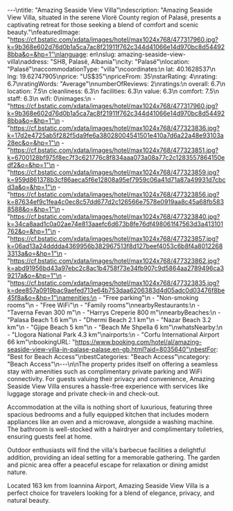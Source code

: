 ---\ntitle: "Amazing Seaside View Villa"\ndescription: "Amazing Seaside View Villa, situated in the serene Vlorë County region of Palasë, presents a captivating retreat for those seeking a blend of comfort and scenic beauty."\nfeaturedImage: "https://cf.bstatic.com/xdata/images/hotel/max1024x768/477317960.jpg?k=9b368e602d76d0b1a5ca7ac8f21911f762c344d41066e14d970bc8d544928bba&o=&hp=1"\nlanguage: en\nslug: amazing-seaside-view-villa\naddress: "SH8, Palasë, Albania"\ncity: "Palasë"\nlocation: "Palasë"\naccommodationType: "villa"\ncoordinates:\n  lat: 40.1628537\n  lng: 19.62747905\nprice: "US$35"\npriceFrom: 35\nstarRating: 4\nrating: 6.7\nratingWords: "Average"\nnumberOfReviews: 2\nratings:\n  overall: 6.7\n  location: 7.5\n  cleanliness: 6.3\n  facilities: 6.3\n  value: 6.3\n  comfort: 7.5\n  staff: 6.3\n  wifi: 0\nimages:\n  - "https://cf.bstatic.com/xdata/images/hotel/max1024x768/477317960.jpg?k=9b368e602d76d0b1a5ca7ac8f21911f762c344d41066e14d970bc8d544928bba&o=&hp=1"\n  - "https://cf.bstatic.com/xdata/images/hotel/max1024x768/477323836.jpg?k=17d2e4725ab5f282f5da9fe6a38028004541501e410a7d6a22a48e93103a28ec&o=&hp=1"\n  - "https://cf.bstatic.com/xdata/images/hotel/max1024x768/477323851.jpg?k=6700128bf975f8ec7f3c621776c8f834aaa073a08a77c2c1283557864150edf2&o=&hp=1"\n  - "https://cf.bstatic.com/xdata/images/hotel/max1024x768/477323859.jpg?k=959d861378b3cf86aeca5f6e12808a95ef7959c06a41d71a87a49931d7cbcd3a&o=&hp=1"\n  - "https://cf.bstatic.com/xdata/images/hotel/max1024x768/477323856.jpg?k=87634ef9c1fea4c0ec8c57dd677d2c126566e7578e0919aa8c45a68fb5838588&o=&hp=1"\n  - "https://cf.bstatic.com/xdata/images/hotel/max1024x768/477323840.jpg?k=34ca8aad1c0a02ae74e813aaefc6d673b8fe76df498061f47563d3a413101762&o=&hp=1"\n  - "https://cf.bstatic.com/xdata/images/hotel/max1024x768/477323857.jpg?k=06ad13a24dddda4369956b382967513f8d127beef4053c6b8f4a80122683313a&o=&hp=1"\n  - "https://cf.bstatic.com/xdata/images/hotel/max1024x768/477323862.jpg?k=abd91956bd43a97ebc2c8ac1b4758f73e34fb907c9d5864aa2789496ca39217a&o=&hp=1"\n  - "https://cf.bstatic.com/xdata/images/hotel/max1024x768/477323835.jpg?k=dee857a0919bac9aefed713e64b753daa6206383d4d05adc0d03476f8be45f8a&o=&hp=1"\namenities:\n  - "Free parking"\n  - "Non-smoking rooms"\n  - "Free WiFi"\n  - "Family rooms"\nnearbyRestaurants:\n  - "Taverna Fevan 300 m"\n  - "Harrys Creperie 800 m"\nnearbyBeaches:\n  - "Palasa Beach 1.6 km"\n  - "Dhermi Beach 2.1 km"\n  - "Nazar Beach 3.2 km"\n  - "Gjipe Beach 5 km"\n  - "Beach Me Shpella 6 km"\nwhatsNearby:\n  - "Llogora National Park 4.3 km"\nairports:\n  - "Corfu International Airport 66 km"\nbookingURL: "https://www.booking.com/hotel/al/amazing-seaside-view-villa-in-palase-palase.en-gb.html?aid=8035640"\nbestFor: "Best for Beach Access"\nbestCategories: "Beach Access"\ncategory: "Beach Access"\n---\n\nThe property prides itself on offering a seamless stay with amenities such as complimentary private parking and WiFi connectivity. For guests valuing their privacy and convenience, Amazing Seaside View Villa ensures a hassle-free experience with services like luggage storage and private check-in and check-out.

Accommodation at the villa is nothing short of luxurious, featuring three spacious bedrooms and a fully equipped kitchen that includes modern appliances like an oven and a microwave, alongside a washing machine. The bathroom is well-stocked with a hairdryer and complimentary toiletries, ensuring guests feel at home.

Outdoor enthusiasts will find the villa's barbecue facilities a delightful addition, providing an ideal setting for a memorable gathering. The garden and picnic area offer a peaceful escape for relaxation or dining amidst nature.

Located 163 km from Ioannina Airport, Amazing Seaside View Villa is a perfect choice for travelers looking for a blend of elegance, privacy, and natural beauty.